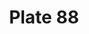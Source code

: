 ---
flag: 
order: '63'
pid: '88'
an: '7'
title: Plate 88
rev_year: 
_date: 15 January 1798
caption: Tournure d'un jeaune homme
translation: Evolution of a Young Man
student: Brontë Hebdon
keywords: 
column: 
flag_translation: 
permalink: /plates/88
layout: plate-page
---
